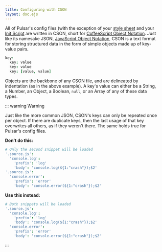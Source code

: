 ```yaml
---
title: Configuring with CSON
layout: doc.ejs
---
```


All of Pulsar's config files (with the exception of your [style sheet](/customize-pulsar/style-tweaks/)
and your [Init Script](/customize-pulsar/the-init-file/) are written in CSON, short
for [CoffeeScript Object Notation](https://github.com/bevry/cson#what-is-cson).
Just like its namesake JSON, [JavaScript Object Notation](https://json.org/),
CSON is a text format for storing structured data in the form of simple objects
made up of key-value pairs.

```coffee
key:
  key: value
  key: value
  key: [value, value]
```

Objects are the backbone of any CSON file, and are delineated by indentation (as
in the above example). A key's value can either be a String, a Number, an
Object, a Boolean, `null`, or an Array of any of these data types.

::: warning Warning

Just like the more common JSON, CSON's keys can only be repeated once per
object. If there are duplicate keys, then the last usage of that key overwrites
all others, as if they weren't there. The same holds true for Pulsar's config
files.

**Don't do this:**

```coffee
# Only the second snippet will be loaded
'.source.js':
  'console.log':
    'prefix': 'log'
    'body': 'console.log(${1:"crash"});$2'
'.source.js':
  'console.error':
    'prefix': 'error'
    'body': 'console.error(${1:"crash"});$2'
```

**Use this instead:**

```coffee
# Both snippets will be loaded
'.source.js':
  'console.log':
    'prefix': 'log'
    'body': 'console.log(${1:"crash"});$2'
  'console.error':
    'prefix': 'error'
    'body': 'console.error(${1:"crash"});$2'
```

:::
